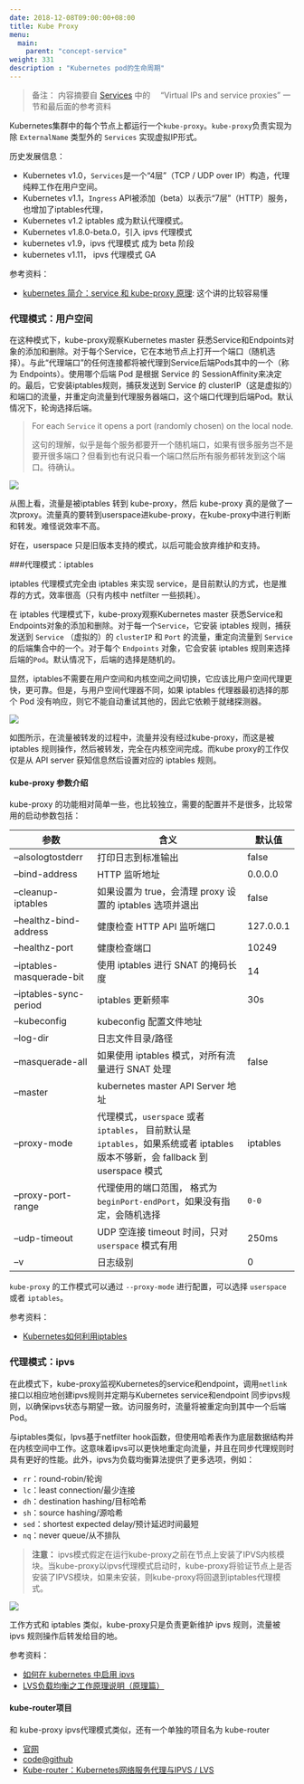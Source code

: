 ```yaml
---
date: 2018-12-08T09:00:00+08:00
title: Kube Proxy
menu:
  main:
    parent: "concept-service"
weight: 331
description : "Kubernetes pod的生命周期"
---
```


> 备注： 内容摘要自 [Services](https://kubernetes.io/docs/concepts/services-networking/service/) 中的 　“Virtual IPs and service proxies” 一节和最后面的参考资料

Kubernetes集群中的每个节点上都运行一个`kube-proxy`。`kube-proxy`负责实现为除 `ExternalName` 类型外的 `Services` 实现虚拟IP形式。

历史发展信息：

- Kubernetes v1.0，`Services`是一个“4层”（TCP / UDP over IP）构造，代理纯粹工作在用户空间。
- Kubernetes v1.1，`Ingress` API被添加（beta）以表示“7层”（HTTP）服务，也增加了iptables代理，
- Kubernetes v1.2 iptables 成为默认代理模式。
- Kubernetes v1.8.0-beta.0，引入 ipvs 代理模式
- kubernetes v1.9，ipvs 代理模式 成为 beta 阶段
- kubernetes v1.11， ipvs 代理模式 GA

参考资料：

- [kubernetes 简介：service 和 kube-proxy 原理](https://cizixs.com/2017/03/30/kubernetes-introduction-service-and-kube-proxy/): 这个讲的比较容易懂

### 代理模式：用户空间

在这种模式下，kube-proxy观察Kubernetes master 获悉Service和Endpoints对象的添加和删除。对于每个Service，它在本地节点上打开一个端口（随机选择）。与此“代理端口”的任何连接都将被代理到Service后端Pods其中的一个（称为 Endpoints）。使用哪个后端 Pod 是根据 Service 的 SessionAffinity来决定的。最后，它安装iptables规则，捕获发送到 Service 的 clusterIP（这是虚拟的）和端口的流量，并重定向流量到代理服务器端口，这个端口代理到后端Pod。默认情况下，轮询选择后端。
> For each `Service` it opens a port (randomly chosen) on the local node.
>
> 这句的理解，似乎是每个服务都要开一个随机端口，如果有很多服务岂不是要开很多端口？但看到也有说只看一个端口然后所有服务都转发到这个端口。待确认。

![](https://d33wubrfki0l68.cloudfront.net/e351b830334b8622a700a8da6568cb081c464a9b/13020/images/docs/services-userspace-overview.svg)

从图上看，流量是被iptables 转到 kube-proxy，然后 kube-proxy 真的是做了一次proxy。流量真的要转到userspace进kube-proxy，在kube-proxy中进行判断和转发。难怪说效率不高。

好在，userspace 只是旧版本支持的模式，以后可能会放弃维护和支持。

###代理模式：iptables

iptables 代理模式完全由 iptables 来实现 service，是目前默认的方式，也是推荐的方式，效率很高（只有内核中 netfilter 一些损耗）。

在 iptables 代理模式下，kube-proxy观察Kubernetes master 获悉Service和Endpoints对象的添加和删除。对于每一个`Service`，它安装 iptables 规则，捕获发送到 `Service` （虚拟的）的 `clusterIP` 和 `Port` 的流量，重定向流量到 `Service` 的后端集合中的一个。对于每个 `Endpoints` 对象，它会安装 iptables 规则来选择后端的`Pod`。默认情况下，后端的选择是随机的。

显然，iptables不需要在用户空间和内核空间之间切换，它应该比用户空间代理更快，更可靠。但是，与用户空间代理器不同，如果 iptables 代理器最初选择的那个 Pod 没有响应，则它不能自动重试其他的，因此它依赖于就绪探测器。

![](https://d33wubrfki0l68.cloudfront.net/27b2978647a8d7bdc2a96b213f0c0d3242ef9ce0/e8c9b/images/docs/services-iptables-overview.svg)

如图所示，在流量被转发的过程中，流量并没有经过kube-proxy，而这是被 iptables 规则操作，然后被转发，完全在内核空间完成。而kube proxy的工作仅仅是从 API server 获知信息然后设置对应的 iptables 规则。

#### kube-proxy 参数介绍

kube-proxy 的功能相对简单一些，也比较独立，需要的配置并不是很多，比较常用的启动参数包括：

| 参数                     | 含义                                                         | 默认值    |
| ------------------------ | ------------------------------------------------------------ | --------- |
| –alsologtostderr         | 打印日志到标准输出                                           | false     |
| –bind-address            | HTTP 监听地址                                                | 0.0.0.0   |
| –cleanup-iptables        | 如果设置为 true，会清理 proxy 设置的 iptables 选项并退出     | false     |
| –healthz-bind-address    | 健康检查 HTTP API 监听端口                                   | 127.0.0.1 |
| –healthz-port            | 健康检查端口                                                 | 10249     |
| –iptables-masquerade-bit | 使用 iptables 进行 SNAT 的掩码长度                           | 14        |
| –iptables-sync-period    | iptables 更新频率                                            | 30s       |
| –kubeconfig              | kubeconfig 配置文件地址                                      |           |
| –log-dir                 | 日志文件目录/路径                                            |           |
| –masquerade-all          | 如果使用 iptables 模式，对所有流量进行 SNAT 处理             | false     |
| –master                  | kubernetes master API Server 地址                            |           |
| –proxy-mode              | 代理模式，`userspace` 或者 `iptables`， 目前默认是 `iptables`，如果系统或者 iptables 版本不够新，会 fallback 到 userspace 模式 | iptables  |
| –proxy-port-range        | 代理使用的端口范围， 格式为 `beginPort-endPort`，如果没有指定，会随机选择 | `0-0`     |
| –udp-timeout             | UDP 空连接 timeout 时间，只对 `userspace` 模式有用           | 250ms     |
| –v                       | 日志级别                                                     | 0         |

`kube-proxy` 的工作模式可以通过 `--proxy-mode` 进行配置，可以选择 `userspace` 或者 `iptables`。

参考资料：

- [Kubernetes如何利用iptables](http://www.dbsnake.net/how-kubernetes-use-iptables.html)

### 代理模式：ipvs

在此模式下，kube-proxy监视Kubernetes的service和endpoint，调用`netlink`接口以相应地创建ipvs规则并定期与Kubernetes service和endpoint 同步ipvs规则，以确保ipvs状态与期望一致。访问服务时，流量将被重定向到其中一个后端Pod。

与iptables类似，Ipvs基于netfilter hook函数，但使用哈希表作为底层数据结构并在内核空间中工作。这意味着ipvs可以更快地重定向流量，并且在同步代理规则时具有更好的性能。此外，ipvs为负载均衡算法提供了更多选项，例如：

- `rr`：round-robin/轮询
- `lc`：least connection/最少连接
- `dh`：destination hashing/目标哈希
- `sh`：source hashing/源哈希
- `sed`：shortest expected delay/预计延迟时间最短
- `nq`：never queue/从不排队

> **注意：** ipvs模式假定在运行kube-proxy之前在节点上安装了IPVS内核模块。当kube-proxy以ipvs代理模式启动时，kube-proxy将验证节点上是否安装了IPVS模块，如果未安装，则kube-proxy将回退到iptables代理模式。

![](https://d33wubrfki0l68.cloudfront.net/2d3d2b521cf7f9ff83238218dac1c019c270b1ed/9ac5c/images/docs/services-ipvs-overview.svg)

工作方式和 iptables 类似，kube-proxy只是负责更新维护 ipvs 规则，流量被 ipvs 规则操作后转发给目的地。

参考资料：

- [如何在 kubernetes 中启用 ipvs](https://juejin.im/entry/5b7e409ce51d4538b35c03df)
- [LVS负载均衡之工作原理说明（原理篇）](http://blog.51cto.com/blief/1745134)

#### kube-router项目

和 kube-proxy ipvs代理模式类似，还有一个单独的项目名为 kube-router

- [官网](https://www.kube-router.io/)
- [code@github](https://github.com/cloudnativelabs/kube-router)
- [Kube-router：Kubernetes网络服务代理与IPVS / LVS](https://cloudnativelabs.github.io/post/2017-05-10-kube-network-service-proxy/)